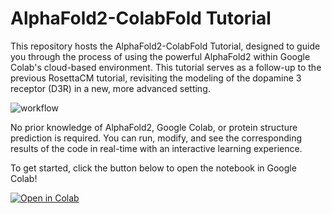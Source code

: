 # AlphaFold2-ColabFold Tutorial

This repository hosts the AlphaFold2-ColabFold Tutorial, designed to guide you through the process of using the powerful AlphaFold2 within Google Colab's cloud-based environment. This tutorial serves as a follow-up to the previous RosettaCM tutorial, revisiting the modeling of the dopamine 3 receptor (D3R) in a new, more advanced setting.

![workflow](https://raw.githubusercontent.com/engelberger/CPBP8330/1a12d06cac08ef8a29293011ddf827b92966bfbb/AF2_class/IMG_2400.png)

No prior knowledge of AlphaFold2, Google Colab, or protein structure prediction is required. You can run, modify, and see the corresponding results of the code in real-time with an interactive learning experience.

To get started, click the button below to open the notebook in Google Colab!


[![Open in Colab](https://colab.research.google.com/assets/colab-badge.svg)](https://colab.research.google.com/github/engelberger/CPBP8330/blob/main/AF2_class/AlphaFold2.ipynb)

